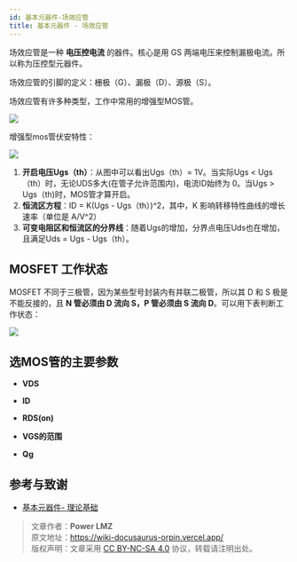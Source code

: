 ```yaml
---
id: 基本元器件-场效应管
title: 基本元器件 - 场效应管
---
```


场效应管是一种 **电压控电流** 的器件。核心是用 GS 两端电压来控制漏极电流。所以称为压控型元器件。

场效应管的引脚的定义：栅极（G）、漏极（D）、源极（S）。

场效应管有许多种类型，工作中常用的增强型MOS管。

![](https://wiki-media-1253965369.cos.ap-guangzhou.myqcloud.com/img/20210602163957.png)

增强型mos管伏安特性：

![](https://wiki-media-1253965369.cos.ap-guangzhou.myqcloud.com/img/20210604120853.png)

1. **开启电压Ugs（th）**：从图中可以看出Ugs（th）= 1V。当实际Ugs < Ugs（th）时，无论UDS多大(在管子允许范围内)，电流ID始终为 0。当Ugs > Ugs（th)时，MOS管才算开启。
2. **恒流区方程**：ID = K(Ugs - Ugs（th）)^2，其中，K 影响转移特性曲线的增长速率（单位是 A/V^2）
3. **可变电阻区和恒流区的分界线**：随着Ugs的增加，分界点电压Uds也在增加，且满足Uds = Ugs - Ugs（th）。


## MOSFET 工作状态

MOSFET 不同于三极管，因为某些型号封装内有并联二极管，所以其 D 和 S 极是不能反接的，且 **N 管必须由 D 流向 S，P 管必须由 S 流向 D**。可以用下表判断工作状态：

![](https://wiki-media-1253965369.cos.ap-guangzhou.myqcloud.com/img/20210602210930.png)


## 选MOS管的主要参数

- **VDS**

- **ID**

- **RDS(on)**

- **VGS的范围**

- **Qg**


## 参考与致谢

- [基本元器件- 理论基础](https://wiki-power.com)

> 文章作者：**Power LMZ**  
> 原文地址：https://wiki-docusaurus-orpin.vercel.app/  
> 版权声明：文章采用 [CC BY-NC-SA 4.0](https://creativecommons.org/licenses/by/4.0/deed.zh) 协议，转载请注明出处。
